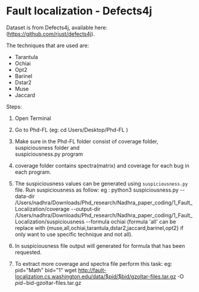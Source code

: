 # Fault localization - Defects4j

Dataset is from Defects4j, available here: (https://github.com/rjust/defects4j).


The techniques that are used are:

* Tarantula
* Ochiai
* Opt2
* Barinel
* Dstar2
* Muse
* Jaccard

Steps:

1) Open Terminal 

2) Go to Phd-FL (eg: cd Users/Desktop/Phd-FL )

3) Make sure in the Phd-FL folder consist of coverage folder, suspiciousness folder and   
   suspiciousness.py program 

4) coverage folder contains spectra(matrix) and coverage for each bug in each program.

5) The suspiciousness values can be generated using `suspiciousness.py` file. Run suspiciousness as follow:
   eg : python3 suspiciousness.py --data-dir /Users/nadhra/Downloads/Phd_research/Nadhra_paper_coding/1_Fault_Localization/coverage --output-dir /Users/nadhra/Downloads/Phd_research/Nadhra_paper_coding/1_Fault_Localization/suspiciousness --formula ochiai
   (formula 'all' can be replace with {muse,all,ochiai,tarantula,dstar2,jaccard,barinel,opt2} if only want to use specific technique and not all).

6) In suspiciousness file output will generated for formula that has been requested.

7) To extract more coverage and spectra file perform this task:
	eg: pid="Math"
	    bid="1"
            wget http://fault-localization.cs.washington.edu/data/$pid/$bid/gzoltar-files.tar.gz -O $pid-$bid-gzoltar-files.tar.gz








